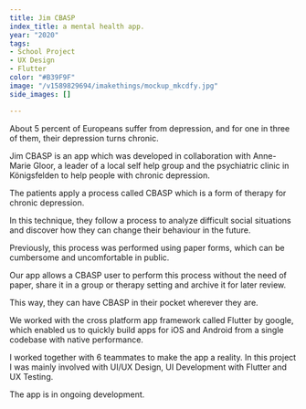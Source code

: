 ```yaml
---
title: Jim CBASP
index_title: a mental health app.
year: "2020"
tags:
- School Project
- UX Design
- Flutter
color: "#B39F9F"
image: "/v1589829694/imakethings/mockup_mkcdfy.jpg"
side_images: []

---
```

About 5 percent of Europeans suffer from depression, and for one in three of them, their depression turns chronic.

Jim CBASP is an app which was developed in collaboration with Anne-Marie Gloor, a leader of a local self help group and the psychiatric clinic in Königsfelden to help people with chronic depression.

The patients apply a process called CBASP which is a form of therapy for chronic depression.

In this technique, they follow a process to analyze difficult social situations and discover how they can change their behaviour in the future.

Previously, this process was performed using paper forms, which can be cumbersome and uncomfortable in public.

Our app allows a CBASP user to perform this process without the need of paper, share it in a group or therapy setting and archive it for later review.

This way, they can have CBASP in their pocket wherever they are.

We worked with the cross platform app framework called Flutter by google, which enabled us to quickly build apps for iOS and Android from a single codebase with native performance.

I worked together with 6 teammates to make the app a reality. In this project I was mainly involved with UI/UX Design, UI Development with Flutter and UX Testing.

The app is in ongoing development.